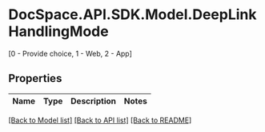 # DocSpace.API.SDK.Model.DeepLinkHandlingMode
[0 - Provide choice, 1 - Web, 2 - App]

## Properties

Name | Type | Description | Notes
------------ | ------------- | ------------- | -------------

[[Back to Model list]](../README.md#documentation-for-models) [[Back to API list]](../README.md#documentation-for-api-endpoints) [[Back to README]](../README.md)

